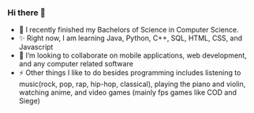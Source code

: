 ### Hi there 👋
- 🌱 I recently finished my Bachelors of Science in Computer Science.
- ✨ Right now, I am learning Java, Python, C++, SQL, HTML, CSS, and Javascript
- 👯 I’m looking to collaborate on mobile applications, web development, and any computer related software
- ⚡ Other things I like to do besides programming includes listening to music(rock, pop, rap, hip-hop, classical), playing the piano and violin, watching anime, and video games (mainly fps games like COD and Siege)

<!---
RealisticTheory/RealisticTheory is a ✨ special ✨ repository because its `README.md` (this file) appears on your GitHub profile.
You can click the Preview link to take a look at your changes.
--->

